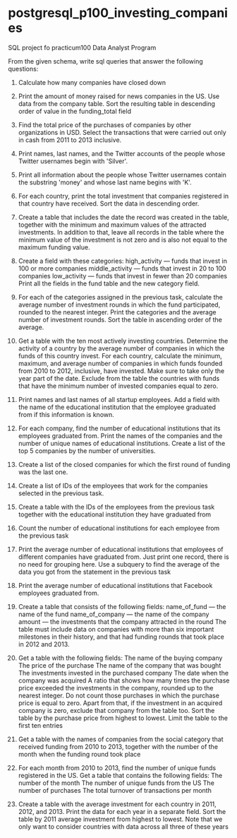 # postgresql_p100_investing_companies
SQL project fo practicum100 Data Analyst Program

From the given schema, write sql queries that answer the following questions:

1. Calculate how many companies have closed down

2. Print the amount of money raised for news companies in the US. Use data from the company table. Sort the resulting table in descending order of value in the funding_total field 

3. Find the total price of the purchases of companies by other organizations in USD. Select the transactions that were carried out only in cash from 2011 to 2013 inclusive.

4. Print names, last names, and the Twitter accounts of the people whose Twitter usernames begin with 'Silver'.

5. Print all information about the people whose Twitter usernames contain the substring 'money' and whose last name begins with 'K'.

6. For each country, print the total investment that companies registered in that country have received. Sort the data in descending order.

7. Create a table that includes the date the record was created in the table, together with the minimum and maximum values of the attracted investments. In addition to that, leave all records in the table where the minimum value of the investment is not zero and is also not equal to the maximum funding value.

8. Create a field with these categories: high_activity — funds that invest in 100 or more companies middle_activity — funds that invest in 20 to 100 companies low_activity — funds that invest in fewer than 20 companies Print all the fields in the fund table and the new category field.

9. For each of the categories assigned in the previous task, calculate the average number of investment rounds in which the fund participated, rounded to the nearest integer. Print the categories and the average number of investment rounds. Sort the table in ascending order of the average.

10. Get a table with the ten most actively investing countries. Determine the activity of a country by the average number of companies in which the funds of this country invest. For each country, calculate the minimum, maximum, and average number of companies in which funds founded from 2010 to 2012, inclusive, have invested. Make sure to take only the year part of the date. Exclude from the table the countries with funds that have the minimum number of invested companies equal to zero.

11. Print names and last names of all startup employees. Add a field with the name of the educational institution that the employee graduated from if this information is known.

12. For each company, find the number of educational institutions that its employees graduated from. Print the names of the companies and the number of unique names of educational institutions. Create a list of the top 5 companies by the number of universities.

13. Create a list of the closed companies for which the first round of funding was the last one.

14. Create a list of IDs of the employees that work for the companies selected in the previous task.

15. Create a table with the IDs of the employees from the previous task together with the educational institution they have graduated from

16. Count the number of educational institutions for each employee from the previous task

17. Print the average number of educational institutions that employees of different companies have graduated from. Just print one record, there is no need for grouping here. Use a subquery to find the average of the data you got from the statement in the previous task

18. Print the average number of educational institutions that Facebook employees graduated from.

19. Create a table that consists of the following fields: name_of_fund — the name of the fund name_of_company — the name of the company amount — the investments that the company attracted in the round The table must include data on companies with more than six important milestones in their history, and that had funding rounds that took place in 2012 and 2013.

20. Get a table with the following fields: The name of the buying company The price of the purchase The name of the company that was bought The investments invested in the purchased company The date when the company was acquired A ratio that shows how many times the purchase price exceeded the investments in the company, rounded up to the nearest integer. Do not count those purchases in which the purchase price is equal to zero. Apart from that, if the investment in an acquired company is zero, exclude that company from the table too. Sort the table by the purchase price from highest to lowest. Limit the table to the first ten entries

21. Get a table with the names of companies from the social category that received funding from 2010 to 2013, together with the number of the month when the funding round took place

22. For each month from 2010 to 2013, find the number of unique funds registered in the US. Get a table that contains the following fields: The number of the month The number of unique funds from the US The number of purchases The total turnover of transactions per month

23. Create a table with the average investment for each country in 2011, 2012, and 2013. Print the data for each year in a separate field. Sort the table by 2011 average investment from highest to lowest. Note that we only want to consider countries with data across all three of these years
